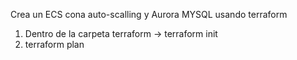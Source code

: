  Crea un ECS cona auto-scalling y Aurora MYSQL  usando terraform

 1. Dentro de la carpeta terraform -> terraform init
 2. terraform plan